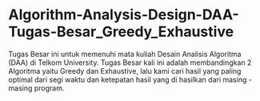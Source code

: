 # Algorithm-Analysis-Design-DAA-Tugas-Besar_Greedy_Exhaustive
Tugas Besar ini untuk memenuhi mata kuliah Desain Analisis Algoritma (DAA) di Telkom University. Tugas Besar kali ini adalah membandingkan 2 Algoritma yaitu Greedy dan Exhaustive, lalu kami cari hasil yang paling optimal dari segi waktu dan ketepatan hasil yang di hasilkan dari masing - masing program.
